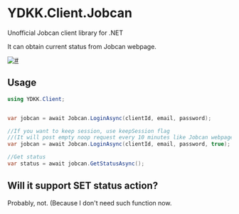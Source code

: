# YDKK.Client.Jobcan
Unofficial Jobcan client library for .NET

It can obtain current status from Jobcan webpage.

[![#](https://img.shields.io/nuget/v/YDKK.Client.Jobcan.svg)](https://www.nuget.org/packages/YDKK.Client.Jobcan/)

## Usage
```cs
using YDKK.Client;


var jobcan = await Jobcan.LoginAsync(clientId, email, password);

//If you want to keep session, use keepSession flag
//(It will post empty noop request every 10 minutes like Jobcan webpage
var jobcan = await Jobcan.LoginAsync(clientId, email, password, true);

//Get status
var status = await jobcan.GetStatusAsync();
```

## Will it support SET status action?
Probably, not. (Because I don't need such function now.
